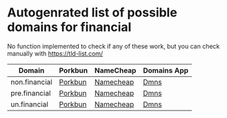 # Autogenrated list of possible domains for financial

No function implemented to check if any of these work, but you can check manually with https://tld-list.com/

| Domain | Porkbun | NameCheap | Domains App |
|---|---|---|---|
| non.financial | [Porkbun](https://porkbun.com/checkout/search?prb=e814663da1&tlds=&idnLanguage=&search=search&q=non.financial) | [Namecheap](https://www.namecheap.com/domains/registration/results/?domain=non.financial) | [Dmns](https://dmns.app/domains?q=non.financial) |
| pre.financial | [Porkbun](https://porkbun.com/checkout/search?prb=e814663da1&tlds=&idnLanguage=&search=search&q=pre.financial) | [Namecheap](https://www.namecheap.com/domains/registration/results/?domain=pre.financial) | [Dmns](https://dmns.app/domains?q=pre.financial) |
| un.financial | [Porkbun](https://porkbun.com/checkout/search?prb=e814663da1&tlds=&idnLanguage=&search=search&q=un.financial) | [Namecheap](https://www.namecheap.com/domains/registration/results/?domain=un.financial) | [Dmns](https://dmns.app/domains?q=un.financial) |
